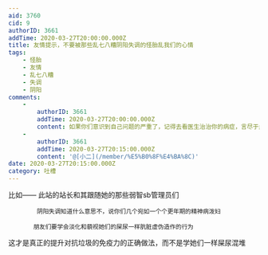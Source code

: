 ```yaml
---
aid: 3760
cid: 9
authorID: 3661
addTime: 2020-03-27T20:00:00.000Z
title: 友情提示，不要被那些乱七八糟阴阳失调的怪胎乱我们的心情
tags:
    - 怪胎
    - 友情
    - 乱七八糟
    - 失调
    - 阴阳
comments:
    -
        authorID: 3661
        addTime: 2020-03-27T20:00:00.000Z
        content: 如果你们意识到自己问题的严重了，记得去看医生治治你的病症，言尽于此@小二
    -
        authorID: 3661
        addTime: 2020-03-27T20:15:00.000Z
        content: '@[小二](/member/%E5%B0%8F%E4%BA%8C)'
date: 2020-03-27T20:15:00.000Z
category: 吐槽
---
```


比如—— 此站的站长和其跟随她的那些弱智sb管理员们

            阴阳失调知道什么意思不，说你们几个宛如一个个更年期的精神病泼妇
    
           朋友们要学会淡化和藐视她们的屎尿一样肮脏虚伪造作的行为
    

这才是真正的提升对抗垃圾的免疫力的正确做法，而不是学她们一样屎尿混堆
